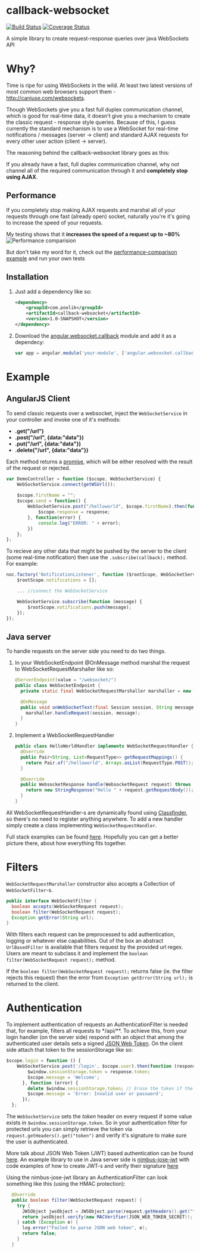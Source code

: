 callback-websocket
==================

[![Build Status](https://travis-ci.org/poolik/callback-websocket.svg?branch=master)](https://travis-ci.org/poolik/callback-websocket)
[![Coverage Status](https://coveralls.io/repos/poolik/callback-websocket/badge.png?branch=master)](https://coveralls.io/r/poolik/callback-websocket?branch=master)

A simple library to create request-response queries over java WebSockets API
# Why?

Time is ripe for using WebSockets in the wild. At least two latest versions of most common web browsers support them - http://caniuse.com/websockets.

Though WebSockets give you a fast full duplex communication channel, which is good for real-time data,
it doesn't give you a mechanism to create the classic request - response style queries. Because of this,
I guess currently the standard mechanism is to use a WebSocket for real-time notifications / messages (server -> client)
and standard AJAX requests for every other user action (client -> server).

The reasoning behind the callback-websocket library goes as this: 

If you already have a fast, full duplex communication channel, why not channel all of the required communication through it and **completely stop using AJAX**.

## Performance
If you completely stop making AJAX requests and marshal all of your requests through one fast (already open) socket, naturally you're it's going to increase the speed of your requests.

My testing shows that it **increases the speed of a request up to ~80%**
![Performance comparision](http://f.cl.ly/items/2O290L3A3C1Q3O3S3e1Z/performance_comparison_large.png)

But don't take my word for it, check out the [performance-comparison example](https://github.com/poolik/callback-websocket-examples/tree/master/performance-comparison) and run your own tests

## Installation
1. Just add a dependency like so:

    ```xml
    <dependency>
        <groupId>com.poolik</groupId>
        <artifactId>callback-websocket</artifactId>
        <version>1.0-SNAPSHOT</version>
    </dependency>
    ```
2. Download the [angular.websocket.callback](https://github.com/poolik/callback-websocket/blob/master/src/main/js/angular-websocket-callback.js?raw=true) module and add it as a dependecy:

    ```javascript
    var app = angular.module('your-module', ['angular.websocket.callback']);
    ```
    
# Example
## AngularJS Client

To send classic requests over a websocket, inject the ```WebSocketService``` in your controller
and invoke one of it's methods:
* **.get("/url")** 
* **.post("/url", {data:"data"})**
* **.put("/url", {data:"data"})** 
* **.delete("/url", {data:"data"})** 

Each method returns a [promise](http://docs.angularjs.org/api/ng.$q), which will be either
resolved with the result of the request or rejected.

```javascript
var DemoController = function ($scope, WebSocketService) {
    WebSocketService.connect(getWSUrl());
    
    $scope.firstName = "";
    $scope.send = function() {
        WebSocketService.post("/helloworld", $scope.firstName).then(function(response) {
            $scope.response = response;
        }, function(error) {
            console.log("ERROR: " + error);
        })
    };
};
```

To recieve any other data that might be pushed by the server to the client (some real-time notification) then use the
```.subscribe(callback);``` method. For example:

```javascript
noc.factory('NotificationListener', function ($rootScope, WebSocketService) {
    $rootScope.notifications = [];

    ... //connect the WebSocketService

    WebSocketService.subscribe(function (message) {
        $rootScope.notifications.push(message);
    });
});
```

## Java server

To handle requests on the server side you need to do two things.

1. In your WebSocketEndpoint @OnMessage method marshal the request to WebSocketRequestMarshaller like so:

    ```java
    @ServerEndpoint(value = "/websocket/")
    public class WebSocketEndpoint {
      private static final WebSocketRequestMarshaller marshaller = new WebSocketRequestMarshaller();
    
      @OnMessage
      public void onWebSocketText(final Session session, String message) {
        marshaller.handleRequest(session, message);
      }
    }
    ```

2. Implement a WebSocketRequestHandler 

    ```java
    public class HelloWorldHandler implements WebSocketRequestHandler {
      @Override
      public Pair<String, List<RequestType>> getRequestMappings() {
        return Pair.of("/helloworld", Arrays.asList(RequestType.POST));
      }
    
      @Override
      public WebsocketResponse handle(WebsocketRequest request) throws Exception {
        return new StringResponse("Hello " + request.getRequestBody());
      }
    }
    ```

All WebSocketRequestHandler-s are dynamically found using [Classfinder](https://github.com/poolik/classfinder), so there's no need to register anything anywhere.
To add a new handler simply create a class implementing ```WebSocketRequestHandler```.
    
Full stack examples can be found [here](https://github.com/poolik/callback-websocket-examples).
Hopefully you can get a better picture there, about how everything fits together.

# Filters

```WebSocketRequestMarshaller``` constructor also accepts a Collection of ```WebSocketFilter```-s.
```java
public interface WebSocketFilter {
  boolean accepts(WebSocketRequest request);
  boolean filter(WebSocketRequest request);
  Exception getError(String url);
}
```
With filters each request can be preprocessed to add authentication, logging or whatever else capabilities.
Out of the box an abstract ```UrlBasedFilter``` is available that filters request by the provided url regex.
Users are meant to subclass it and implement the ```boolean filter(WebSocketRequest request);``` method.

If the ```boolean filter(WebSocketRequest request);``` returns false
(ie. the filter rejects this request) then the error from ```Exception getError(String url);```
is returned to the client.

# Authentication

To implement authentication of requests an AuthenticationFilter is needed that,
for example, filters all requests to */api/**. To achieve this, from your login handler (on the server side)
respond with an object that among the authenticated user details sets a signed
[JSON Web Token](http://self-issued.info/docs/draft-ietf-oauth-json-web-token.html).
On the client side attach that token to the sessionStorage like so:

```javascript
$scope.login = function () {
    WebSocketService.post('/login', $scope.user).then(function (response) {
        $window.sessionStorage.token = response.token;
        $scope.message = 'Welcome';
      }, function (error) {
        delete $window.sessionStorage.token; // Erase the token if the user fails to log in
        $scope.message = 'Error: Invalid user or password';
      });
  };
```

The ```WebSocketService``` sets the *token* header on every request if some value exists in
```$window.sessionStorage.token```. So in your authentication filter for protected urls you can
simply retrieve the token via ```request.getHeaders().get("token")``` and verify it's signature
to make sure the user is authenticated.

More talk about JSON Web Token (JWT) based authentication can be found
[here](https://auth0.com/blog/2014/01/07/angularjs-authentication-with-cookies-vs-token/).
An example library to use in Java server side is
[nimbus-jose-jwt](http://connect2id.com/products/nimbus-jose-jwt) with code examples of how to
create JWT-s and verify their signature [here](http://connect2id.com/products/nimbus-jose-jwt/examples/jws-with-hmac)

Using the nimbus-jose-jwt library an AuthenticationFilter can look something like this
(using the HMAC protection):
```java
  @Override
  public boolean filter(WebSocketRequest request) {
    try {
      JWSObject jwsObject = JWSObject.parse(request.getHeaders().get("token"));
      return jwsObject.verify(new MACVerifier(JSON_WEB_TOKEN_SECRET));
    } catch (Exception e) {
      log.error("Failed to parse JSON web token", e);
      return false;
    }
  }
```
